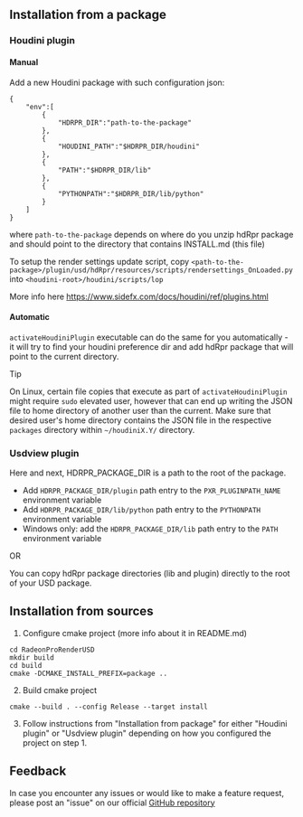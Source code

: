 ## Installation from a package

### Houdini plugin

#### Manual

Add a new Houdini package with such configuration json:
```
{
    "env":[
        {
            "HDRPR_DIR":"path-to-the-package"
        },
        {
            "HOUDINI_PATH":"$HDRPR_DIR/houdini"
        },
        {
            "PATH":"$HDRPR_DIR/lib"
        },
        {
            "PYTHONPATH":"$HDRPR_DIR/lib/python"
        }
    ]
}
```
where `path-to-the-package` depends on where do you unzip hdRpr package and should point to the directory that contains INSTALL.md (this file)

To setup the render settings update script, copy `<path-to-the-package>/plugin/usd/hdRpr/resources/scripts/rendersettings_OnLoaded.py` into `<houdini-root>/houdini/scripts/lop`

More info here https://www.sidefx.com/docs/houdini/ref/plugins.html

#### Automatic

`activateHoudiniPlugin` executable can do the same for you automatically - it will try to find your houdini preference dir and add hdRpr package that will point to the current directory.

> [!TIP]
> On Linux, certain file copies that execute as part of `activateHoudiniPlugin` might require `sudo` elevated user, however that can end up writing the JSON file to home directory of another user than the current. Make sure that desired user's home directory contains the JSON file in the respective `packages` directory within `~/houdiniX.Y/` directory.

### Usdview plugin

Here and next, HDRPR_PACKAGE_DIR is a path to the root of the package.

* Add `HDRPR_PACKAGE_DIR/plugin` path entry to the `PXR_PLUGINPATH_NAME` environment variable
* Add `HDRPR_PACKAGE_DIR/lib/python` path entry to the `PYTHONPATH` environment variable
* Windows only: add the `HDRPR_PACKAGE_DIR/lib` path entry to the `PATH` environment variable

OR

You can copy hdRpr package directories (lib and plugin) directly to the root of your USD package.

## Installation from sources

1. Configure cmake project (more info about it in README.md)

```
cd RadeonProRenderUSD
mkdir build
cd build
cmake -DCMAKE_INSTALL_PREFIX=package ..
```

2. Build cmake project
```
cmake --build . --config Release --target install
```

3. Follow instructions from "Installation from package" for either "Houdini plugin" or "Usdview plugin" depending on how you configured the project on step 1.

## Feedback

In case you encounter any issues or would like to make a feature request, please post an "issue" on our official [GitHub repository](https://github.com/GPUOpen-LibrariesAndSDKs/RadeonProRenderUSD/issues)
